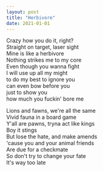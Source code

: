 ```yaml
---
layout: post
title: "Herbivore"
date: 2021-01-01
---
```


Crazy how you do it, right?  
Straight on target, laser sight  
Mine is like a herbivore  
Nothing strikes me to my core  
Even though you wanna fight  
I will use up all my might  
to do my best to ignore you  
can even bow before you  
just to show you  
how much you fuckin' bore me

Lions and fawns, we're all the same  
Vivid fauna in a board game  
Y'all are pawns, tryna act like kings  
Boy it stings  
But lose the hate, and make amends  
'cause you and your animal friends  
Are due for a checkmate  
So don't try to change your fate  
It's way too late
